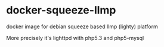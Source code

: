 # docker-squeeze-llmp
docker image for debian squeeze based llmp (lighty) platform

More precisely it's lighttpd with php5.3 and php5-mysql
